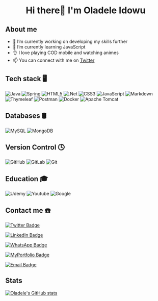 
# <p align="center">Hi there👋 I'm Oladele Idowu </p>
## About me
- 🔭 I’m currently working on developing my skills further
- 🌱 I’m currently learning JavaScript
- 👌 I love playing COD mobile and watching animes
- 📫 You can connect with me on [Twitter](https://twitter.com/https:/bimcode)


## Tech stack 🖥

  ![Java](https://img.shields.io/badge/java-%23E34F26.svg?style=for-the-badge&logo=java&logoColor=white)
  ![Spring](https://img.shields.io/badge/spring-%236DB33F.svg?style=for-the-badge&logo=spring&logoColor=white)
  ![HTML5](https://img.shields.io/badge/html5-%23E34F26.svg?style=for-the-badge&logo=html5&logoColor=white)
  ![.Net](https://img.shields.io/badge/.NET-5C2D91?style=for-the-badge&logo=.net&logoColor=white)
  ![CSS3](https://img.shields.io/badge/css3-%231572B6.svg?style=for-the-badge&logo=css3&logoColor=white)
  ![JavaScript](https://img.shields.io/badge/javascript-%23323330.svg?style=for-the-badge&logo=javascript&logoColor=%23F7DF1E)
  ![Markdown](https://img.shields.io/badge/markdown-%23000000.svg?style=for-the-badge&logo=markdown&logoColor=white)
  ![Thymeleaf](https://img.shields.io/badge/Thymeleaf-%23005C0F.svg?style=for-the-badge&logo=Thymeleaf&logoColor=white)
  ![Postman](https://img.shields.io/badge/Postman-FF6C37?style=for-the-badge&logo=postman&logoColor=white)
  ![Docker](https://img.shields.io/badge/Docker-258FFA?style=for-the-badge&logo=docker&logoColor=white)
  ![Apache Tomcat](https://img.shields.io/badge/apache%20tomcat-%23F8DC75.svg?style=for-the-badge&logo=apache-tomcat&logoColor=black)

 ## Databases 🛢
   ![MySQL](https://img.shields.io/badge/mysql-%2300f.svg?style=for-the-badge&logo=mysql&logoColor=white)
   ![MongoDB](https://img.shields.io/badge/MongoDB-%234ea94b.svg?style=for-the-badge&logo=mongodb&logoColor=white)
  
## Version Control 🕓 
   ![GitHub](https://img.shields.io/badge/github-34495E.svg?style=for-the-badge&logo=github&logoColor=white)
   ![GitLab](https://img.shields.io/badge/gitlab-%23181717.svg?style=for-the-badge&logo=gitlab&logoColor=white)
   ![Git](https://img.shields.io/badge/git-%23F05033.svg?style=for-the-badge&logo=git&logoColor=white)
   
## Education 🎓 
  ![Udemy](https://img.shields.io/badge/Udemy-A435F0?style=for-the-badge&logo=Udemy&logoColor=white)
  ![Youtube](https://img.shields.io/badge/youtube-%2396060C.svg?style=for-the-badge&logo=youtube&logoColor=white)
  ![Google](https://img.shields.io/badge/google-4285F4?style=for-the-badge&logo=google&logoColor=white)
  
## Contact me ☎️
[![Twitter Badge](https://img.shields.io/badge/Twitter-Profile-informational?style=flat&logo=twitter&logoColor=white&color=1CA2F1)](https://twitter.com/bimcode)

[![LinkedIn Badge](https://img.shields.io/badge/LinkedIn-Profile-informational?style=flat&logo=linkedin&logoColor=white&color=0D76A8)](https://www.linkedin.com/in/abimbola0915/)

[![WhatsApp Badge](https://img.shields.io/badge/WhatsApp-Profile-informational?style=flat&logo=WhatsApp&logoColor=white&color=25D366)](https://wa.me/+2348029958673)

[![MyPortfolio Badge](https://img.shields.io/badge/Portfolio-Profile-informational?style=flat&logo=Portfolio&logoColor=white&color=ffcd00)](https://oladeleidowu.github.io/)

[![Email Badge](https://img.shields.io/badge/Email-Profile-informational?style=flat&logo=Email&logoColor=white&color=23F7DF1E)](mailto:abimbollah@outlook.com/)
  


## Stats
[![Oladele's GitHub stats](https://github-readme-stats.vercel.app/api?username=oladeleidowu&show_icons=true&&theme=radical)](https://github.com/oladeleidowu)

